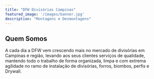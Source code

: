 ```yaml
---
title: "DFW Divisórias Campinas"
featured_image: '/images/banner.jpg'
description: "Montagens e Desmontagens"
---
```

Quem Somos
---
A cada dia a DFW vem crescendo mais no mercado de divisórias em Campinas e região, levando aos seus clientes serviços de qualidade, mantendo todo o trabalho de forma organizada, limpa e com extrema agilidade no ramo de instalação de divisórias, forros, biombos, perfis e Drywall.